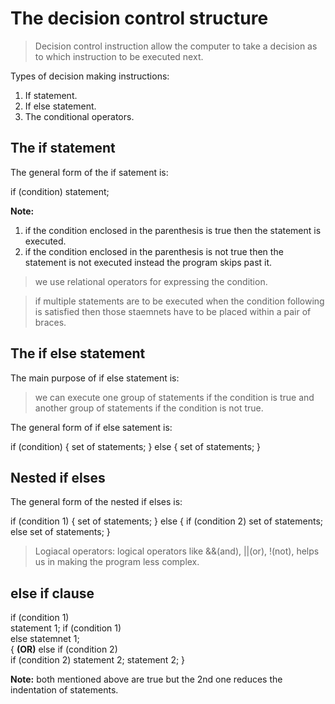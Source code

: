 # The decision control structure


> Decision control instruction allow the computer to take a decision as to which instruction to be executed next.

Types of decision making instructions:

1. If statement.
2. If else statement.
3. The conditional operators.


## The if statement


The general form of the if satement is:

if (condition)
   statement;

**Note:**
1. if the condition enclosed in the parenthesis is true then the statement is executed.
2. if the condition enclosed in the parenthesis is not true then the statement is not executed instead the program skips past it.

> we use relational operators for expressing the condition.

> if multiple statements are to be executed when the condition following is satisfied then those staemnets have to be placed within a pair of braces.


## The if else statement


The main purpose of if else statement is:

> we can execute one group of statements if the condition is true and another group of statements if the condition is not true.

The general form of if else satement is:

if (condition)
    {
      set of statements;
    }
else
    {
      set of statements;
    }
    

## Nested if elses


The general form of the nested if elses is:

if (condition 1)
    {
      set of statements;
    }
else
    {
      if (condition 2)
          set of statements;
      else
          set of statements;
    }
    

> Logiacal operators: logical operators like &&(and), ||(or), !(not), helps us in making the program less complex.

## else if clause

if (condition 1)                                        
    statement 1;                                            if (condition 1)                    
else                                                               statemnet 1;                                          
    {                               **(OR)**                else if (condition 2)    
      if (condition 2)                                             statement 2;
         statement 2;
    }
    
**Note:**
both mentioned above are true but the 2nd one reduces the indentation of statements.

